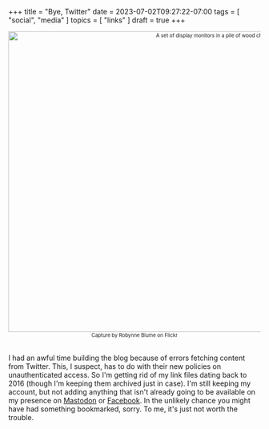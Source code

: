 +++
title = "Bye, Twitter"
date = 2023-07-02T09:27:22-07:00
tags = [
  "social",
  "media"
]
topics = [
  "links"
]
draft = true
+++
<div align="center" style="font-size:x-small"><img src="https://milkfish08.s3.amazonaws.com/photo/blog/3435158870_667ed1b0aa_c.jpg" width="800" height="600" alt="A set of display monitors in a pile of wood chips" title="Art" /><br />
Capture by Robynne Blume on Flickr</div><br clear="all" />

I had an awful time building the blog because of errors fetching content from Twitter.
This, I suspect, has to do with their new policies on unauthenticated access.
So I'm getting rid of my link files dating back to 2016 (though I'm keeping them archived just in case).
I'm still keeping my account, but not adding anything that isn't already going to be available on my presence on [Mastodon](https://noc.social/@Zerofactorial) or [Facebook](https://facebook.com/richard.magahiz).
In the unlikely chance you might have had something bookmarked, sorry. 
To me, it's just not worth the trouble.